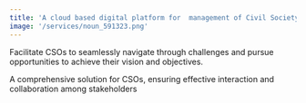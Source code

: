 ```yaml
---
title: 'A cloud based digital platform for  management of Civil Society Organization'
image: '/services/noun_591323.png'
---
```


Facilitate CSOs to seamlessly navigate through challenges and pursue opportunities to achieve their vision and objectives.

A comprehensive solution for CSOs, ensuring effective interaction and collaboration among stakeholders
